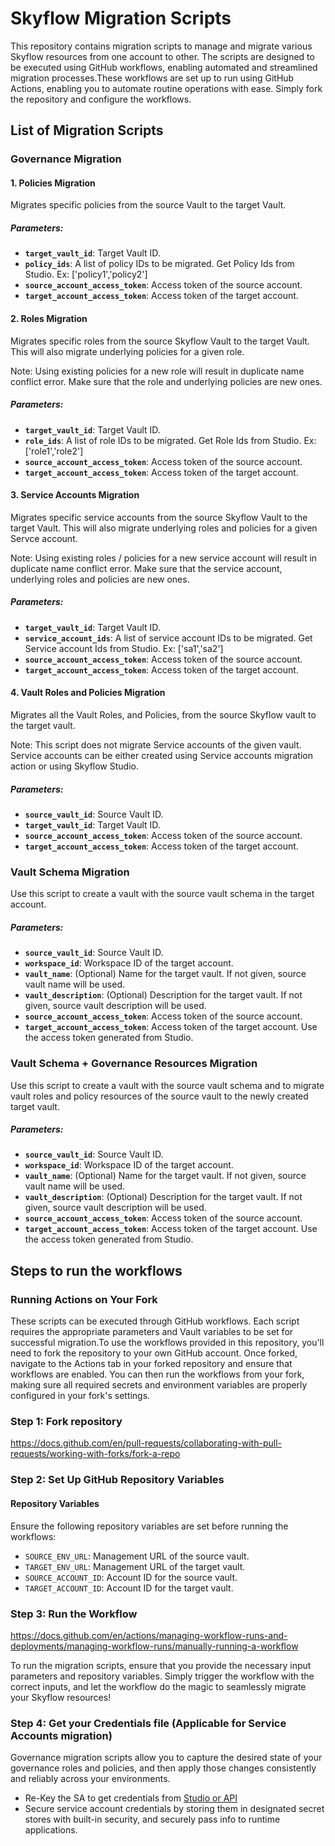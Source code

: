 # Skyflow Migration Scripts

This repository contains migration scripts to manage and migrate various Skyflow resources from one account to other. The scripts are designed to be executed using GitHub workflows, enabling automated and streamlined migration processes.These workflows are set up to run using GitHub Actions, enabling you to automate routine operations with ease. Simply fork the repository and configure the workflows.

## List of Migration Scripts

### Governance Migration

#### 1. Policies Migration

Migrates specific policies from the source Vault to the target Vault.

##### Parameters:
- **`target_vault_id`**: Target Vault ID.
- **`policy_ids`**: A list of policy IDs to be migrated. Get Policy Ids from Studio. Ex: ['policy1','policy2']
- **`source_account_access_token`**: Access token of the source account.
- **`target_account_access_token`**: Access token of the target account.

#### 2. Roles Migration

Migrates specific roles from the source Skyflow Vault to the target Vault. This will also migrate underlying policies for a given role. 

Note: Using existing policies for a new role will result in duplicate name conflict error. Make sure that the role and underlying policies are new ones.

##### Parameters:
- **`target_vault_id`**: Target Vault ID.
- **`role_ids`**: A list of role IDs to be migrated. Get Role Ids from Studio. Ex: ['role1','role2']
- **`source_account_access_token`**: Access token of the source account.
- **`target_account_access_token`**: Access token of the target account.

#### 3. Service Accounts Migration

Migrates specific service accounts from the source Skyflow Vault to the target Vault. This will also migrate underlying roles and policies for a given Servce account. 

Note: Using existing roles / policies for a new service account will result in duplicate name conflict error. Make sure that the service account, underlying roles and policies are new ones.

##### Parameters:
- **`target_vault_id`**: Target Vault ID.
- **`service_account_ids`**: A list of service account IDs to be migrated. Get Service account Ids from Studio. Ex: ['sa1','sa2']
- **`source_account_access_token`**: Access token of the source account.
- **`target_account_access_token`**: Access token of the target account.

#### 4. Vault Roles and Policies Migration

Migrates all the Vault Roles, and Policies, from the source Skyflow vault to the target vault. 

Note: This script does not migrate Service accounts of the given vault. Service accounts can be either created using Service accounts migration action or using Skyflow Studio.

##### Parameters:
- **`source_vault_id`**: Source Vault ID.
- **`target_vault_id`**: Target Vault ID.
- **`source_account_access_token`**: Access token of the source account.
- **`target_account_access_token`**: Access token of the target account.

### Vault Schema Migration

Use this script to create a vault with the source vault schema in the target account.

##### Parameters:
- **`source_vault_id`**: Source Vault ID.
- **`workspace_id`**: Workspace ID of the target account.
- **`vault_name`**: (Optional) Name for the target vault. If not given, source vault name will be used.
- **`vault_description`**: (Optional) Description for the target vault. If not given, source vault description will be used.
- **`source_account_access_token`**: Access token of the source account.
- **`target_account_access_token`**: Access token of the target account. Use the access token generated from Studio.

### Vault Schema + Governance Resources Migration

Use this script to create a vault with the source vault schema and to migrate vault roles and policy resources of the source vault to the newly created target vault.

##### Parameters:
- **`source_vault_id`**: Source Vault ID.
- **`workspace_id`**: Workspace ID of the target account.
- **`vault_name`**: (Optional) Name for the target vault. If not given, source vault name will be used.
- **`vault_description`**: (Optional) Description for the target vault. If not given, source vault description will be used.
- **`source_account_access_token`**: Access token of the source account.
- **`target_account_access_token`**: Access token of the target account. Use the access token generated from Studio.

## Steps to run the workflows

### Running Actions on Your Fork

These scripts can be executed through GitHub workflows. Each script requires the appropriate parameters and Vault variables to be set for successful migration.To use the workflows provided in this repository, you'll need to fork the repository to your own GitHub account. Once forked, navigate to the Actions tab in your forked repository and ensure that workflows are enabled. You can then run the workflows from your fork, making sure all required secrets and environment variables are properly configured in your fork's settings.

### Step 1: Fork repository

https://docs.github.com/en/pull-requests/collaborating-with-pull-requests/working-with-forks/fork-a-repo

### Step 2: Set Up GitHub Repository Variables

#### Repository Variables

Ensure the following repository variables are set before running the workflows:

- `SOURCE_ENV_URL`: Management URL of the source vault.
- `TARGET_ENV_URL`: Management URL of the target vault.
- `SOURCE_ACCOUNT_ID`: Account ID for the source vault.
- `TARGET_ACCOUNT_ID`: Account ID for the target vault.

### Step 3: Run the Workflow

https://docs.github.com/en/actions/managing-workflow-runs-and-deployments/managing-workflow-runs/manually-running-a-workflow 

To run the migration scripts, ensure that you provide the necessary input parameters and repository variables. Simply trigger the workflow with the correct inputs, and let the workflow do the magic to seamlessly migrate your Skyflow resources!

### Step 4: Get your Credentials file (Applicable for Service Accounts migration)

Governance migration scripts allow you to capture the desired state of your governance roles and policies, and then apply those changes consistently and reliably across your environments.

- Re-Key the SA to get credentials from [Studio or API](https://docs.skyflow.com/rotate-service-account-keys/#prerequisites)
- Secure service account credentials by storing them in designated secret stores with built-in security, and securely pass info to runtime applications.